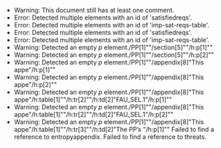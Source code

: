 * Warning: This document still has at least one comment.
* Error: Detected multiple elements with an id of 'satisfiedreqs'.
* Error: Detected multiple elements with an id of 'imp-sat-reqs-table'.
* Error: Detected multiple elements with an id of 'satisfiedreqs'.
* Error: Detected multiple elements with an id of 'imp-sat-reqs-table'.
* Warning: Detected an empty _p_ element./PP[1]""/section[5]""/h:p[1]""
* Warning: Detected an empty _p_ element./PP[1]""/section[5]""/h:p[2]""
* Warning: Detected an empty _p_ element./PP[1]""/appendix[8]"This appe"/h:p[1]""
* Warning: Detected an empty _p_ element./PP[1]""/appendix[8]"This appe"/h:p[2]""
* Warning: Detected an empty _p_ element./PP[1]""/appendix[8]"This appe"/h:table[1]""/h:tr[2]""/h:td[2]"FAU_SEL.1"/h:p[1]""
* Warning: Detected an empty _p_ element./PP[1]""/appendix[8]"This appe"/h:table[1]""/h:tr[2]""/h:td[2]"FAU_SEL.1"/h:p[2]""
* Warning: Detected an empty _p_ element./PP[1]""/appendix[8]"This appe"/h:table[1]""/h:tr[3]""/h:td[2]"The PP’s "/h:p[1]""
 Failed to find a reference to entropyappendix.
 Failed to find a reference to threats.
